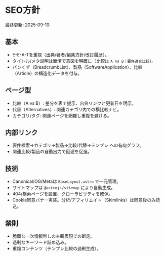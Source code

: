 # SEO方針

最終更新: 2025-09-10

## 基本
- E-E-A-Tを重視（出典/著者/編集方針/改訂履歴）。
- タイトル/メタ説明は簡潔で意図を明確に（比較は `A vs B｜要件適合比較`）。
- パンくず（BreadcrumbList）、製品（SoftwareApplication）、比較（Article）の構造化データを付与。

## ページ型
- 比較（A vs B）: 差分を表で提示、出典リンクと更新日を明示。
- 代替（Alternatives）: 関連カテゴリ内での横比較ナビ。
- カテゴリ/タグ: 関連ページを網羅し重複を避ける。

## 内部リンク
- 要件検索→カテゴリ→製品→比較/代替→テンプレ への有向グラフ。
- 関連比較/製品の自動出力で回遊を促進。

## 技術
- Canonical/OG/Metaは `BaseLayout.astro` で一元管理。
- サイトマップは `@astrojs/sitemap` により自動生成。
- 404/検索ページを設置、クローラビリティを確保。
- Cookie同意バナー実装。分析/アフィリエイト（Skimlinks）は同意後のみ読込。

## 禁則
- 脆弱な一次情報無しの主観表現での断定。
- 過剰なキーワード詰め込み。
- 重複コンテンツ（テンプレ比較の過剰生成）。
